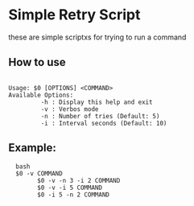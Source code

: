# Simple Retry Script
these are  simple scriptxs for trying to run a command 
## How to use
```

Usage: $0 [OPTIONS] <COMMAND>
Available Options:
         -h : Display this help and exit
         -v : Verbos mode
         -n : Number of tries (Default: 5)
         -i : Interval seconds (Default: 10)

```

## Example:
```
  bash
  $0 -v COMMAND
        $0 -v -n 3 -i 2 COMMAND
        $0 -v -i 5 COMMAND
        $0 -i 5 -n 2 COMMAND

```

